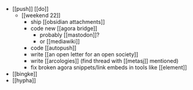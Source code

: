 - [[push]] [[do]]
	- [[weekend 22]]
		- ship [[obsidian attachments]]
		- code new [[agora bridge]]
			- probably [[mastodon]]?
			- or [[mediawiki]]
		- code [[autopush]]
		- write [[an open letter for an open society]]
		- write [[arcologies]] (find thread with [[metasj]] mentioned)
		- fix broken agora snippets/link embeds in tools like [[element]]
- [[bingke]]
- [[hypha]]
